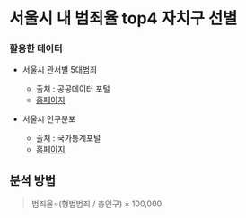 # 서울시 내 범죄율 top4 자치구 선별

### 활용한 데이터

* 서울시 관서별 5대범죄
   - 출처 : 공공데이터 포털 
   - [홈페이지](https://www.data.go.kr/data/15054737/fileData.do)

* 서울시 인구분포
   - 출처 : 국가통계포털 
   - [홈페이지](http://kosis.kr/index/index.do)
   
   
## 분석 방법
> 범죄율=(형법범죄 / 총인구) ×   100,000
